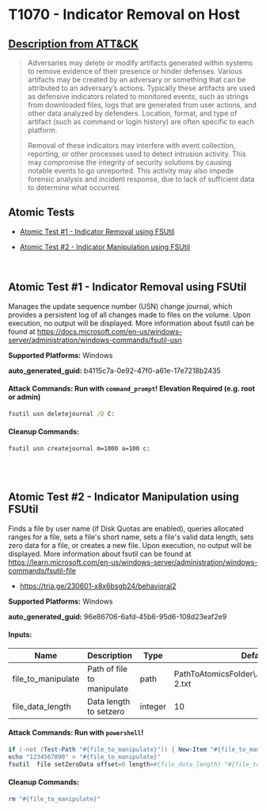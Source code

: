 # T1070 - Indicator Removal on Host
## [Description from ATT&CK](https://attack.mitre.org/techniques/T1070)
<blockquote>Adversaries may delete or modify artifacts generated within systems to remove evidence of their presence or hinder defenses. Various artifacts may be created by an adversary or something that can be attributed to an adversary’s actions. Typically these artifacts are used as defensive indicators related to monitored events, such as strings from downloaded files, logs that are generated from user actions, and other data analyzed by defenders. Location, format, and type of artifact (such as command or login history) are often specific to each platform.

Removal of these indicators may interfere with event collection, reporting, or other processes used to detect intrusion activity. This may compromise the integrity of security solutions by causing notable events to go unreported. This activity may also impede forensic analysis and incident response, due to lack of sufficient data to determine what occurred.</blockquote>

## Atomic Tests

- [Atomic Test #1 - Indicator Removal using FSUtil](#atomic-test-1---indicator-removal-using-fsutil)

- [Atomic Test #2 - Indicator Manipulation using FSUtil](#atomic-test-2---indicator-manipulation-using-fsutil)


<br/>

## Atomic Test #1 - Indicator Removal using FSUtil
Manages the update sequence number (USN) change journal, which provides a persistent log of all changes made to files on the volume. Upon execution, no output
will be displayed. More information about fsutil can be found at https://docs.microsoft.com/en-us/windows-server/administration/windows-commands/fsutil-usn

**Supported Platforms:** Windows


**auto_generated_guid:** b4115c7a-0e92-47f0-a61e-17e7218b2435






#### Attack Commands: Run with `command_prompt`!  Elevation Required (e.g. root or admin) 


```cmd
fsutil usn deletejournal /D C:
```

#### Cleanup Commands:
```cmd
fsutil usn createjournal m=1000 a=100 c:
```





<br/>
<br/>

## Atomic Test #2 - Indicator Manipulation using FSUtil
Finds a file by user name (if Disk Quotas are enabled), queries allocated ranges for a file, sets a file's short name, sets a file's valid data length, sets zero data for a file, or creates a new file. Upon execution, no output
will be displayed. More information about fsutil can be found at https://learn.microsoft.com/en-us/windows-server/administration/windows-commands/fsutil-file
- https://tria.ge/230601-x8x6bsgb24/behavioral2

**Supported Platforms:** Windows


**auto_generated_guid:** 96e86706-6afd-45b6-95d6-108d23eaf2e9





#### Inputs:
| Name | Description | Type | Default Value |
|------|-------------|------|---------------|
| file_to_manipulate | Path of file to manipulate | path | PathToAtomicsFolder&#92;..&#92;ExternalPayloads&#92;T1070-2.txt|
| file_data_length | Data length to setzero | integer | 10|


#### Attack Commands: Run with `powershell`! 


```powershell
if (-not (Test-Path "#{file_to_manipulate}")) { New-Item "#{file_to_manipulate}" -Force } 
echo "1234567890" > "#{file_to_manipulate}"
fsutil  file setZeroData offset=0 length=#{file_data_length} "#{file_to_manipulate}"
```

#### Cleanup Commands:
```powershell
rm "#{file_to_manipulate}"
```





<br/>
